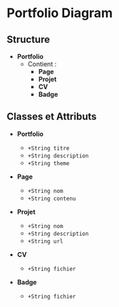 # Portfolio Diagram

## Structure

- **Portfolio**
  - Contient :
    - **Page**
    - **Projet**
    - **CV**
    - **Badge**

## Classes et Attributs

- **Portfolio**
  - `+String titre`
  - `+String description`
  - `+String theme`
  
- **Page**
  - `+String nom`
  - `+String contenu`

- **Projet**
  - `+String nom`
  - `+String description`
  - `+String url`

- **CV**
  - `+String fichier`

- **Badge**
  - `+String fichier`
